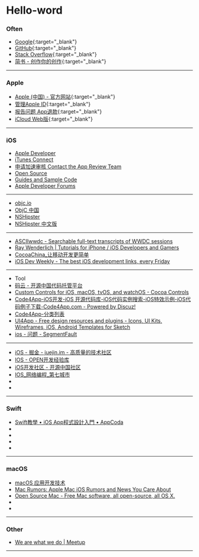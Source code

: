 # Hello-word

### Often
- [Google](http://www.google.com){:target="_blank"}
- [GitHub](https://github.com){:target="_blank"}
- [Stack Overflow](http://stackoverflow.com){:target="_blank"}
- [简书 - 创作你的创作](http://www.jianshu.com){:target="_blank"}

---

### Apple
- [Apple (中国) - 官方网站](https://www.apple.com/cn/){:target="_blank"}
- [管理Apple ID](https://appleid.apple.com/cn){:target="_blank"}
- [报告问题 App退款](https://reportaproblem.apple.com){:target="_blank"}
- [iCloud Web版](https://www.icloud.com){:target="_blank"}

---

### iOS
- [Apple Developer](https://developer.apple.com)
- [iTunes Connect](https://itunesconnect.apple.com)
- [申请加速审核 Contact the App Review Team](https://developer.apple.com/contact/app-store/?topic=expedite)
- [Open Source](https://opensource.apple.com)
- [Guides and Sample Code](https://developer.apple.com/library/content/navigation/)
- [Apple Developer Forums](https://forums.developer.apple.com/welcome)
---
- [objc.io](https://www.objc.io)
- [ObjC 中国](https://www.objccn.io)
- [NSHipster](http://nshipster.com)
- [NSHipster 中文版](http://nshipster.cn)
---
- [ASCIIwwdc - Searchable full-text transcripts of WWDC sessions](http://asciiwwdc.com)
- [Ray Wenderlich | Tutorials for iPhone / iOS Developers and Gamers](https://www.raywenderlich.com)
- [CocoaChina_让移动开发更简单](http://www.cocoachina.com)
- [iOS Dev Weekly - The best iOS development links, every Friday](https://iosdevweekly.com)
---
- Tool
- [码云 - 开源中国代码托管平台](https://git.oschina.net)
- [Custom Controls for iOS, macOS, tvOS, and watchOS - Cocoa Controls](https://www.cocoacontrols.com)
- [Code4App-iOS开发-iOS 开源代码库-iOS代码实例搜索-iOS特效示例-iOS代码例子下载-Code4App.com - Powered by Discuz!](http://code4app.com)
- [Code4App-分类列表](http://www.code4app.com/category)
- [UI4App - Free design resources and plugins - Icons, UI Kits, Wireframes, iOS, Android Templates for Sketch](http://www.ui4app.com)
- [ios - 问题 - SegmentFault](https://segmentfault.com/t/ios)
---
- [iOS - 掘金 - juejin.im - 高质量的技术社区](https://juejin.im/welcome/ios)
- [IOS - OPEN开发经验库](http://www.open-open.com/lib/tag/IOS)
- [iOS开发社区 - 开源中国社区](http://www.oschina.net/ios)
- [IOS_网络编程_第七城市](http://www.th7.cn/Program/IOS/)
- []()
- []()

---

### Swift
- [Swift教學 • iOS App程式設計入門 • AppCoda](http://www.appcoda.com.tw)
- []()
- []()
- []()
- []()

---

### macOS
- [macOS 应用开发技术](http://macdev.io)
- [Mac Rumors: Apple Mac iOS Rumors and News You Care About](https://www.macrumors.com)
- [Open Source Mac - Free Mac software, all open-source, all OS X.](http://opensourcemac.org)
- []()
- []()

---

### Other

- [We are what we do | Meetup](http://www.meetup.com)

---


